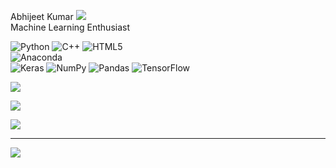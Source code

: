 <!-- #  About Me: -->
Abhijeet Kumar  [![](https://img.shields.io/badge/-%230077B5.svg?logo=linkedin&logoColor=white)](https://linkedin.com/in/abhijeet-kumar-4a6667236) <br>Machine Learning Enthusiast<br>


<!-- ## 🌐 Socials: -->
<!-- [![LinkedIn](https://img.shields.io/badge/LinkedIn-%230077B5.svg?logo=linkedin&logoColor=white)](https://linkedin.com/in/abhijeet-kumar-4a6667236)  -->

<!-- # 💻 Tech Stack: -->
![Python](https://img.shields.io/badge/python-3670A0?style=for-the-badge&logo=python&logoColor=ffdd54) ![C++](https://img.shields.io/badge/c++-%2300599C.svg?style=for-the-badge&logo=c%2B%2B&logoColor=white) ![HTML5](https://img.shields.io/badge/html5-%23E34F26.svg?style=for-the-badge&logo=html5&logoColor=white)<br> ![Anaconda](https://img.shields.io/badge/Anaconda-%2344A833.svg?style=for-the-badge&logo=anaconda&logoColor=white) <br> ![Keras](https://img.shields.io/badge/Keras-%23D00000.svg?style=for-the-badge&logo=Keras&logoColor=white) ![NumPy](https://img.shields.io/badge/numpy-%23013243.svg?style=for-the-badge&logo=numpy&logoColor=white) ![Pandas](https://img.shields.io/badge/pandas-%23150458.svg?style=for-the-badge&logo=pandas&logoColor=white) ![TensorFlow](https://img.shields.io/badge/TensorFlow-%23FF6F00.svg?style=for-the-badge&logo=TensorFlow&logoColor=white)
<!-- # 📊 GitHub Stats: -->
![](https://github-readme-stats.vercel.app/api/top-langs/?username=Abhijeetsoorayawanshi&theme=vue-dark&hide_border=false&include_all_commits=false&count_private=false&layout=compact)
<!-- ![](https://github-readme-stats.vercel.app/api?username=Abhijeetsoorayawanshi&theme=vue-dark&hide_border=false&include_all_commits=false&count_private=false)<br/> -->
![](https://github-readme-streak-stats.herokuapp.com/?user=Abhijeetsoorayawanshi&theme=vue-dark&hide_border=false)<br/>


<!-- ### ✍️ Random Dev Quote -->
![](https://quotes-github-readme.vercel.app/api?type=horizontal&theme=radical)

---
[![](https://visitcount.itsvg.in/api?id=Abhijeetsoorayawanshi&icon=0&color=0)](https://visitcount.itsvg.in)

<!-- Proudly created with GPRM ( https://gprm.itsvg.in ) -->
